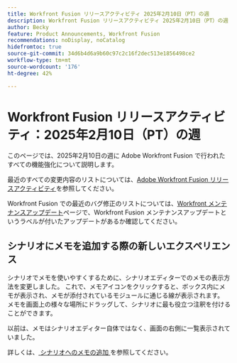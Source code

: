 ```yaml
---
title: Workfront Fusion リリースアクティビティ 2025年2月10日（PT）の週
description: Workfront Fusion リリースアクティビティ 2025年2月10日（PT）の週
author: Becky
feature: Product Announcements, Workfront Fusion
recommendations: noDisplay, noCatalog
hidefromtoc: true
source-git-commit: 34d6b4d6a9b60c97c2c16f2dec513e1856498ce2
workflow-type: tm+mt
source-wordcount: '176'
ht-degree: 42%

---
```


# Workfront Fusion リリースアクティビティ：2025年2月10日（PT）の週

このページでは、2025年2月10日の週に Adobe Workfront Fusion で行われたすべての機能強化について説明します。

最近のすべての変更内容のリストについては、[Adobe Workfront Fusion リリースアクティビティ](/help/workfront-fusion/fusion-product-releases/fusion-release-activity.md)を参照してください。

Workfront Fusion での最近のバグ修正のリストについては、[Workfront メンテナンスアップデート](https://experienceleague.adobe.com/ja/docs/workfront-known-issues/releases/current-updates)ページで、Workfront Fusion メンテナンスアップデートというラベルが付いたアップデートがあるか確認してください。

## シナリオにメモを追加する際の新しいエクスペリエンス

シナリオでメモを使いやすくするために、シナリオエディターでのメモの表示方法を変更しました。 これで、メモアイコンをクリックすると、ボックス内にメモが表示され、メモが添付されているモジュールに通じる線が表示されます。 メモを画面上の様々な場所にドラッグして、シナリオに最も役立つ注釈を付けることができます。

以前は、メモはシナリオエディター自体ではなく、画面の右側に一覧表示されていました。

詳しくは、[ シナリオへのメモの追加 ](/help/workfront-fusion/create-scenarios/config-scenarios-settings/add-notes-to-scenario.md) を参照してください。

